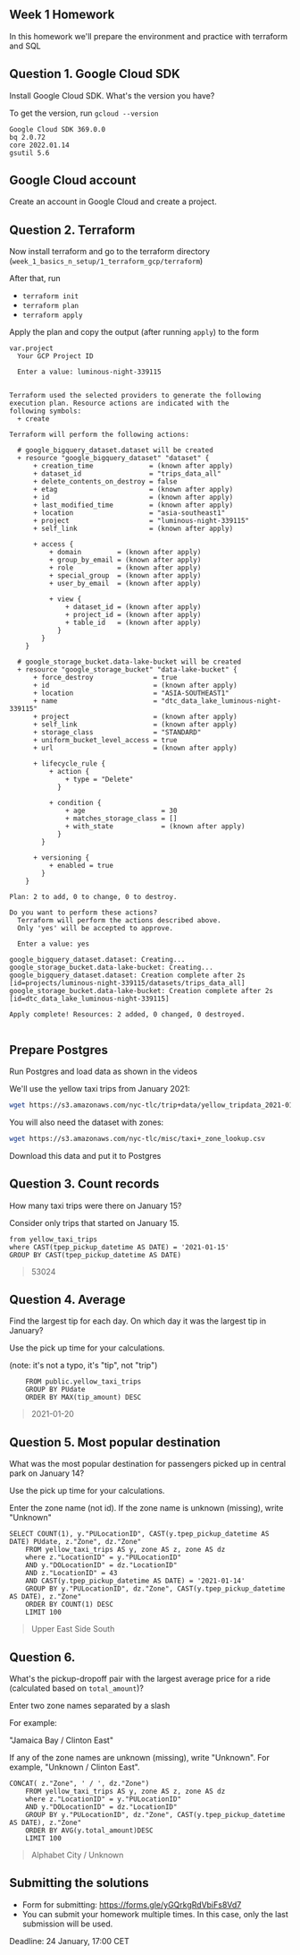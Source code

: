 ## Week 1 Homework

In this homework we'll prepare the environment 
and practice with terraform and SQL

## Question 1. Google Cloud SDK

Install Google Cloud SDK. What's the version you have? 

To get the version, run `gcloud --version`

```
Google Cloud SDK 369.0.0
bq 2.0.72
core 2022.01.14
gsutil 5.6
```

## Google Cloud account 

Create an account in Google Cloud and create a project.


## Question 2. Terraform 

Now install terraform and go to the terraform directory (`week_1_basics_n_setup/1_terraform_gcp/terraform`)

After that, run

* `terraform init`
* `terraform plan`
* `terraform apply`

Apply the plan and copy the output (after running `apply`) to the form
```
var.project
  Your GCP Project ID

  Enter a value: luminous-night-339115


Terraform used the selected providers to generate the following execution plan. Resource actions are indicated with the
following symbols:
  + create

Terraform will perform the following actions:

  # google_bigquery_dataset.dataset will be created
  + resource "google_bigquery_dataset" "dataset" {
      + creation_time              = (known after apply)
      + dataset_id                 = "trips_data_all"
      + delete_contents_on_destroy = false
      + etag                       = (known after apply)
      + id                         = (known after apply)
      + last_modified_time         = (known after apply)
      + location                   = "asia-southeast1"
      + project                    = "luminous-night-339115"
      + self_link                  = (known after apply)

      + access {
          + domain         = (known after apply)
          + group_by_email = (known after apply)
          + role           = (known after apply)
          + special_group  = (known after apply)
          + user_by_email  = (known after apply)

          + view {
              + dataset_id = (known after apply)
              + project_id = (known after apply)
              + table_id   = (known after apply)
            }
        }
    }

  # google_storage_bucket.data-lake-bucket will be created
  + resource "google_storage_bucket" "data-lake-bucket" {
      + force_destroy               = true
      + id                          = (known after apply)
      + location                    = "ASIA-SOUTHEAST1"
      + name                        = "dtc_data_lake_luminous-night-339115"
      + project                     = (known after apply)
      + self_link                   = (known after apply)
      + storage_class               = "STANDARD"
      + uniform_bucket_level_access = true
      + url                         = (known after apply)

      + lifecycle_rule {
          + action {
              + type = "Delete"
            }

          + condition {
              + age                   = 30
              + matches_storage_class = []
              + with_state            = (known after apply)
            }
        }

      + versioning {
          + enabled = true
        }
    }

Plan: 2 to add, 0 to change, 0 to destroy.

Do you want to perform these actions?
  Terraform will perform the actions described above.
  Only 'yes' will be accepted to approve.

  Enter a value: yes

google_bigquery_dataset.dataset: Creating...
google_storage_bucket.data-lake-bucket: Creating...
google_bigquery_dataset.dataset: Creation complete after 2s [id=projects/luminous-night-339115/datasets/trips_data_all]
google_storage_bucket.data-lake-bucket: Creation complete after 2s [id=dtc_data_lake_luminous-night-339115]

Apply complete! Resources: 2 added, 0 changed, 0 destroyed.


```


## Prepare Postgres 

Run Postgres and load data as shown in the videos

We'll use the yellow taxi trips from January 2021:

```bash
wget https://s3.amazonaws.com/nyc-tlc/trip+data/yellow_tripdata_2021-01.csv
```

You will also need the dataset with zones:

```bash 
wget https://s3.amazonaws.com/nyc-tlc/misc/taxi+_zone_lookup.csv
```

Download this data and put it to Postgres

## Question 3. Count records 

How many taxi trips were there on January 15?

Consider only trips that started on January 15.

```select count(1), CAST(tpep_pickup_datetime AS DATE) PODate
from yellow_taxi_trips 
where CAST(tpep_pickup_datetime AS DATE) = '2021-01-15'
GROUP BY CAST(tpep_pickup_datetime AS DATE)
```

> 53024

## Question 4. Average

Find the largest tip for each day. 
On which day it was the largest tip in January?

Use the pick up time for your calculations.

(note: it's not a typo, it's "tip", not "trip")

```SELECT MAX(tip_amount), CAST(tpep_pickup_datetime AS DATE) PUdate
	FROM public.yellow_taxi_trips
	GROUP BY PUdate
	ORDER BY MAX(tip_amount) DESC
```
> 2021-01-20


## Question 5. Most popular destination

What was the most popular destination for passengers picked up 
in central park on January 14?

Use the pick up time for your calculations.

Enter the zone name (not id). If the zone name is unknown (missing), write "Unknown" 

```
SELECT COUNT(1), y."PULocationID", CAST(y.tpep_pickup_datetime AS DATE) PUdate, z."Zone", dz."Zone"
	FROM yellow_taxi_trips AS y, zone AS z, zone AS dz
	where z."LocationID" = y."PULocationID" 
	AND y."DOLocationID" = dz."LocationID"
	AND z."LocationID" = 43
	AND CAST(y.tpep_pickup_datetime AS DATE) = '2021-01-14'
	GROUP BY y."PULocationID", dz."Zone", CAST(y.tpep_pickup_datetime AS DATE), z."Zone"
	ORDER BY COUNT(1) DESC
	LIMIT 100
```

> Upper East Side South

## Question 6. 

What's the pickup-dropoff pair with the largest 
average price for a ride (calculated based on `total_amount`)?

Enter two zone names separated by a slash

For example:

"Jamaica Bay / Clinton East"

If any of the zone names are unknown (missing), write "Unknown". For example, "Unknown / Clinton East". 

```SELECT AVG(y.total_amount), y."PULocationID", CAST(y.tpep_pickup_datetime AS DATE),
CONCAT( z."Zone", ' / ', dz."Zone")
	FROM yellow_taxi_trips AS y, zone AS z, zone AS dz
	where z."LocationID" = y."PULocationID" 
	AND y."DOLocationID" = dz."LocationID"
	GROUP BY y."PULocationID", dz."Zone", CAST(y.tpep_pickup_datetime AS DATE), z."Zone"
	ORDER BY AVG(y.total_amount)DESC
	LIMIT 100
```

> Alphabet City / Unknown


## Submitting the solutions

* Form for submitting: https://forms.gle/yGQrkgRdVbiFs8Vd7
* You can submit your homework multiple times. In this case, only the last submission will be used. 

Deadline: 24 January, 17:00 CET

